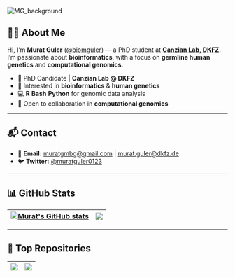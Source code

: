![MG_background](https://github.com/biomguler/biomguler/assets/78000807/984dfc96-2184-4f2a-809e-cf0d93aae94b)

## 👨‍🔬 About Me
Hi, I’m **Murat Guler** ([@biomguler](https://github.com/biomguler)) — a PhD student at **[Canzian Lab, DKFZ](https://www.dkfz.de/en/)**.  
I’m passionate about **bioinformatics**, with a focus on **germline human genetics** and **computational genomics**.  


- 🔬 PhD Candidate | **Canzian Lab @ DKFZ**
- 🧬 Interested in **bioinformatics** & **human genetics**
- 💻 **R** **Bash** **Python** for genomic data analysis
- 🤝 Open to collaboration in **computational genomics**

---

## 📬 Contact
- 📧 **Email:** [muratgmbg@gmail.com](mailto:muratgmbg@gmail.com) | [murat.guler@dkfz.de](mailto:murat.guler@dkfz.de)  
- 🐦 **Twitter:** [@muratguler0123](https://twitter.com/muratguler0123)

---

## 📊 GitHub Stats

| <a href="https://github.com/biomguler/github-readme-stats"><img align="center" src="https://github-readme-stats.vercel.app/api?username=biomguler&show_icons=true&include_all_commits=true&theme=buefy&hide_border=true" alt="Murat's GitHub stats" /></a> | <a href="https://github.com/biomguler/github-readme-stats"><img align="center" src="https://github-readme-stats.vercel.app/api/top-langs/?username=biomguler&layout=compact&theme=buefy&hide_border=true" /></a> |
| ------------- | ------------- |

---

## 📌 Top Repositories
| <a href="https://github.com/biomguler/biomguler.github.io"><img align="center" src="https://github-readme-stats.vercel.app/api/pin/?username=biomguler&repo=biomguler.github.io&theme=buefy" /></a> | <a href="https://github.com/biomguler/G-WASPiper"><img align="center" src="https://github-readme-stats.vercel.app/api/pin/?username=biomguler&repo=G-WASPiper&theme=buefy" /></a> |
| ------------- | ------------- |
